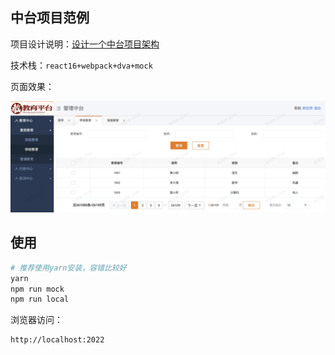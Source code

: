 ## 中台项目范例
项目设计说明：[设计一个中台项目架构](https://www.xnbz.site/blog/2022/01/13/Infrastructure/)

技术栈：`react16+webpack+dva+mock`

页面效果：

<!-- ![](https://www.xnbz.site/static/db.jpg) -->
![](./db.jpg)

## 使用

```s
# 推荐使用yarn安装，容错比较好
yarn
npm run mock
npm run local
```

浏览器访问：
```
http://localhost:2022
```
